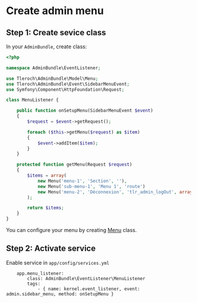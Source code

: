 Create admin menu
=================

Step 1: Create sevice class
---------------------------

In your `AdminBundle`, create class:

```php
<?php

namespace AdminBundle\EventListener;

use Tleroch\AdminBundle\Model\Menu;
use Tleroch\AdminBundle\Event\SidebarMenuEvent;
use Symfony\Component\HttpFoundation\Request;

class MenuListener {

    public function onSetupMenu(SidebarMenuEvent $event)
    {
        $request = $event->getRequest();

        foreach ($this->getMenu($request) as $item)
        {
            $event->addItem($item);
        }
    }

    protected function getMenu(Request $request)
    {
        $items = array(
            new Menu('menu-1', 'Section', ''),
            new Menu('sub-menu-1', 'Menu 1', 'route')
            new Menu('menu-2', 'Déconnexion', 'tlr_admin_logOut', array(), 'glyphicon glyphicon-log-out')
        );

        return $items;
    }
}
```

You can configure your menu by creating [Menu](../Model/Menu.php) class.

Step 2: Activate service
------------------------

Enable service in `app/config/services.yml`
```
    app.menu_listener:
        class: AdminBundle\EventListener\MenuListener
        tags:
            - { name: kernel.event_listener, event: admin.sidebar_menu, method: onSetupMenu }
```
